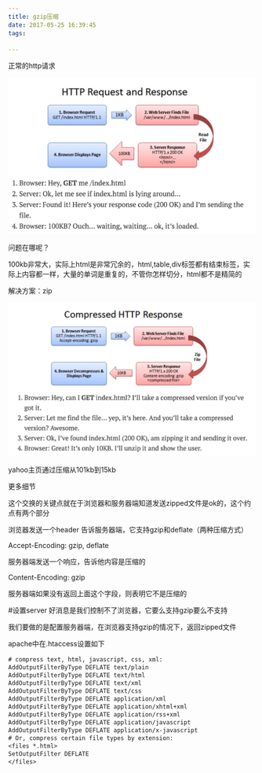 ```yaml
---
title: gzip压缩
date: 2017-05-25 16:39:45
tags:

---
```


正常的http请求

![img](/images/test/30.mdb2H0W2dg.png)


问题在哪呢？

100kb非常大，实际上html是非常冗余的，html,table,div标签都有结束标签，实际上内容都一样，大量的单词是重复的，不管你怎样切分，html都不是精简的

解决方案：zip

![img](/images/test/30.mdj40gcEGi.png)

yahoo主页通过压缩从101kb到15kb

更多细节

这个交换的关键点就在于浏览器和服务器端知道发送zipped文件是ok的，这个约点有两个部分

浏览器发送一个header 告诉服务器端，它支持gzip和deflate（两种压缩方式）

Accept-Encoding: gzip, deflate

服务器端发送一个响应，告诉他内容是压缩的

Content-Encoding: gzip

服务器端如果没有返回上面这个字段，则表明它不是压缩的

#设置server
好消息是我们控制不了浏览器，它要么支持gzip要么不支持

我们要做的是配置服务器端，在浏览器支持gzip的情况下，返回zipped文件

apache中在.htaccess设置如下

``` shell
# compress text, html, javascript, css, xml:
AddOutputFilterByType DEFLATE text/plain
AddOutputFilterByType DEFLATE text/html
AddOutputFilterByType DEFLATE text/xml
AddOutputFilterByType DEFLATE text/css
AddOutputFilterByType DEFLATE application/xml
AddOutputFilterByType DEFLATE application/xhtml+xml
AddOutputFilterByType DEFLATE application/rss+xml
AddOutputFilterByType DEFLATE application/javascript
AddOutputFilterByType DEFLATE application/x-javascript
# Or, compress certain file types by extension:
<files *.html>
SetOutputFilter DEFLATE
</files>
```